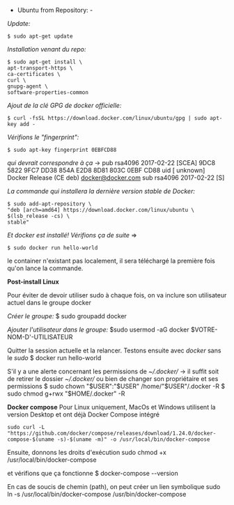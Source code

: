 - Ubuntu from Repository: -

*Update:*

    $ sudo apt-get update

*Installation venant du repo:*

    $ sudo apt-get install \
    apt-transport-https \
    ca-certificates \
    curl \
    gnupg-agent \
    software-properties-common
    
*Ajout de la clé GPG de docker officielle:*

    $ curl -fsSL https://download.docker.com/linux/ubuntu/gpg | sudo apt-key add -
    
*Vérifions le "fingerprint":*

    $ sudo apt-key fingerprint 0EBFCD88
    
*qui devrait correspondre à ça*
->
    pub   rsa4096 2017-02-22 [SCEA]
          9DC8 5822 9FC7 DD38 854A  E2D8 8D81 803C 0EBF CD88
    uid           [ unknown] Docker Release (CE deb) <docker@docker.com>
    sub   rsa4096 2017-02-22 [S]
    
*La commande qui installera la dernière version stable de Docker:*

    $ sudo add-apt-repository \
    "deb [arch=amd64] https://download.docker.com/linux/ubuntu \
    $(lsb_release -cs) \
    stable"
    
*Et docker est installé! Vérifions ça de suite*
=>

    $ sudo docker run hello-world
    
le container n'existant pas localement, il sera téléchargé la première fois qu'on lance la commande.


**Post-install Linux**

Pour éviter de devoir utiliser sudo à chaque fois, on va inclure son utilisateur actuel dans le groupe docker

*Créer le groupe:*
    $ sudo groupadd docker
    
*Ajouter l'utilisateur dans le groupe:*
    $sudo usermod -aG docker $VOTRE-NOM-D'-UTILISATEUR
    
Quitter la session actuelle et la relancer. Testons ensuite avec *docker* sans le *sudo*
    $ docker run hello-world
    
S'il y a une alerte concernant les permissions de *~/.docker/*  -> il suffit soit de retirer le dossier *~/.docker/* ou bien de changer son propriétaire et ses permissions
    $ sudo chown "$USER":"$USER" /home/"$USER"/.docker -R
    $ sudo chmod g+rwx "$HOME/.docker" -R


    
**Docker compose**
Pour Linux uniquement, MacOs et Windows utilisent la version Desktop et ont déjà Docker Compose intégré

    sudo curl -L "https://github.com/docker/compose/releases/download/1.24.0/docker-compose-$(uname -s)-$(uname -m)" -o /usr/local/bin/docker-compose

Ensuite, donnons les droits d'exécution
    sudo chmod +x /usr/local/bin/docker-compose
    
et vérifions que ça fonctionne
    $ docker-compose --version

En cas de soucis de chemin (path), on peut créer un lien symbolique
    sudo ln -s /usr/local/bin/docker-compose /usr/bin/docker-compose
    
